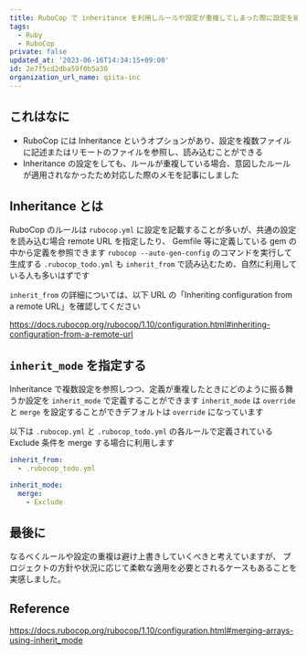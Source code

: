 ```yaml
---
title: RuboCop で inheritance を利用しルールや設定が重複してしまった際に設定を統合する方法
tags:
  - Ruby
  - RuboCop
private: false
updated_at: '2023-06-16T14:34:15+09:00'
id: 2e7f5cd2dba59f0b5a30
organization_url_name: qiita-inc
---
```


## これはなに

- RuboCop には Inheritance というオプションがあり、設定を複数ファイルに記述またはリモートのファイルを参照し、読み込むことができる
- Inheritance の設定をしても、ルールが重複している場合、意図したルールが適用されなかったため対応した際のメモを記事にしました

## Inheritance とは

RuboCop のルールは `rubocop.yml` に設定を記載することが多いが、共通の設定を読み込む場合 remote URL を指定したり、 Gemfile 等に定義している gem の中から定義を参照できます
`rubocop --auto-gen-config` のコマンドを実行して生成する `.rubocop_todo.yml` も `inherit_from` で読み込むため、自然に利用している人も多いはずです

`inherit_from` の詳細については、以下 URL の「Inheriting configuration from a remote URL」を確認してください

https://docs.rubocop.org/rubocop/1.10/configuration.html#inheriting-configuration-from-a-remote-url

## `inherit_mode` を指定する

Inheritance で複数設定を参照しつつ、定義が重複したときにどのように振る舞うか設定を `inherit_mode` で定義することができます
`inherit_mode` は `override` と `merge` を設定することができデフォルトは `override` になっています

以下は `.rubocop.yml` と `.rubocop_todo.yml` の各ルールで定義されている Exclude 条件を merge する場合に利用します

```yml:.rubocop.yml
inherit_from:
  - .rubocop_todo.yml

inherit_mode:
  merge:
    - Exclude

```

## 最後に

なるべくルールや設定の重複は避け上書きしていくべきと考えていますが、
プロジェクトの方針や状況に応じて柔軟な適用を必要とされるケースもあることを実感しました。

## Reference

https://docs.rubocop.org/rubocop/1.10/configuration.html#merging-arrays-using-inherit_mode
